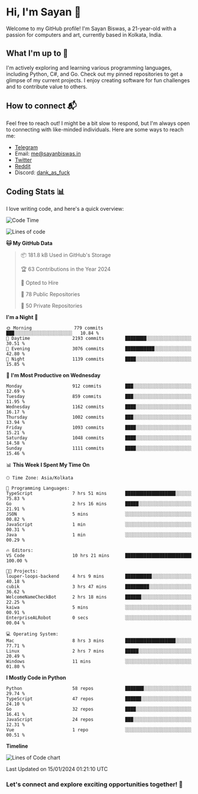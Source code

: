 # Hi, I'm Sayan 👋

Welcome to my GitHub profile! I'm Sayan Biswas, a 21-year-old with a passion for computers and art, currently based in Kolkata, India.

## What I'm up to 🚀

I'm actively exploring and learning various programming languages, including Python, C#, and Go. Check out my pinned repositories to get a glimpse of my current projects. I enjoy creating software for fun challenges and to contribute value to others.

## How to connect 📬

Feel free to reach out! I might be a bit slow to respond, but I'm always open to connecting with like-minded individuals. Here are some ways to reach me:

- [Telegram](https://t.me/dank_as_fuck)
- Email: [me@sayanbiswas.in](mailto:me@sayanbiswas.in)
- [Twitter](https://twitter.com/TheDankDel)
- [Reddit](https://www.reddit.com/user/dank_as_fuck_/)
- Discord: [dank_as_fuck](https://discordapp.com/users/506536929152466945)

## Coding Stats 📊

I love writing code, and here's a quick overview:

<!--START_SECTION:waka-->
![Code Time](http://img.shields.io/badge/Code%20Time-1%2C409%20hrs%2017%20mins-blue)

![Lines of code](https://img.shields.io/badge/From%20Hello%20World%20I%27ve%20Written-6.2%20million%20lines%20of%20code-blue)

**🐱 My GitHub Data** 

> 📦 181.8 kB Used in GitHub's Storage 
 > 
> 🏆 63 Contributions in the Year 2024
 > 
> 💼 Opted to Hire
 > 
> 📜 78 Public Repositories 
 > 
> 🔑 50 Private Repositories 
 > 
**I'm a Night 🦉** 

```text
🌞 Morning                779 commits         ███░░░░░░░░░░░░░░░░░░░░░░   10.84 % 
🌆 Daytime                2193 commits        ████████░░░░░░░░░░░░░░░░░   30.51 % 
🌃 Evening                3076 commits        ███████████░░░░░░░░░░░░░░   42.80 % 
🌙 Night                  1139 commits        ████░░░░░░░░░░░░░░░░░░░░░   15.85 % 
```
📅 **I'm Most Productive on Wednesday** 

```text
Monday                   912 commits         ███░░░░░░░░░░░░░░░░░░░░░░   12.69 % 
Tuesday                  859 commits         ███░░░░░░░░░░░░░░░░░░░░░░   11.95 % 
Wednesday                1162 commits        ████░░░░░░░░░░░░░░░░░░░░░   16.17 % 
Thursday                 1002 commits        ███░░░░░░░░░░░░░░░░░░░░░░   13.94 % 
Friday                   1093 commits        ████░░░░░░░░░░░░░░░░░░░░░   15.21 % 
Saturday                 1048 commits        ████░░░░░░░░░░░░░░░░░░░░░   14.58 % 
Sunday                   1111 commits        ████░░░░░░░░░░░░░░░░░░░░░   15.46 % 
```


📊 **This Week I Spent My Time On** 

```text
🕑︎ Time Zone: Asia/Kolkata

💬 Programming Languages: 
TypeScript               7 hrs 51 mins       ███████████████████░░░░░░   75.83 % 
Go                       2 hrs 16 mins       █████░░░░░░░░░░░░░░░░░░░░   21.91 % 
JSON                     5 mins              ░░░░░░░░░░░░░░░░░░░░░░░░░   00.82 % 
JavaScript               1 min               ░░░░░░░░░░░░░░░░░░░░░░░░░   00.31 % 
Java                     1 min               ░░░░░░░░░░░░░░░░░░░░░░░░░   00.29 % 

🔥 Editors: 
VS Code                  10 hrs 21 mins      █████████████████████████   100.00 % 

🐱‍💻 Projects: 
louper-loops-backend     4 hrs 9 mins        ██████████░░░░░░░░░░░░░░░   40.18 % 
cubik                    3 hrs 47 mins       █████████░░░░░░░░░░░░░░░░   36.62 % 
WelcomeNameCheckBot      2 hrs 18 mins       ██████░░░░░░░░░░░░░░░░░░░   22.25 % 
kaiwa                    5 mins              ░░░░░░░░░░░░░░░░░░░░░░░░░   00.91 % 
EnterpriseALRobot        0 secs              ░░░░░░░░░░░░░░░░░░░░░░░░░   00.04 % 

💻 Operating System: 
Mac                      8 hrs 3 mins        ███████████████████░░░░░░   77.71 % 
Linux                    2 hrs 7 mins        █████░░░░░░░░░░░░░░░░░░░░   20.49 % 
Windows                  11 mins             ░░░░░░░░░░░░░░░░░░░░░░░░░   01.80 % 
```

**I Mostly Code in Python** 

```text
Python                   58 repos            ███████░░░░░░░░░░░░░░░░░░   29.74 % 
TypeScript               47 repos            ██████░░░░░░░░░░░░░░░░░░░   24.10 % 
Go                       32 repos            ████░░░░░░░░░░░░░░░░░░░░░   16.41 % 
JavaScript               24 repos            ███░░░░░░░░░░░░░░░░░░░░░░   12.31 % 
Vue                      1 repo              ░░░░░░░░░░░░░░░░░░░░░░░░░   00.51 % 
```



**Timeline**

![Lines of Code chart](https://raw.githubusercontent.com/Dank-del/Dank-del/main/assets/bar_graph.png)


 Last Updated on 15/01/2024 01:21:10 UTC
<!--END_SECTION:waka-->

### Let's connect and explore exciting opportunities together! 🚀
